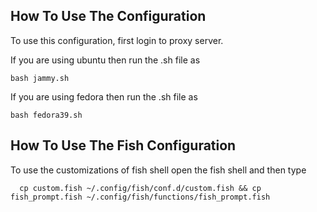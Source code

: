 ## How To Use The Configuration

To use this configuration, first login to proxy server.

If you are using ubuntu then run the .sh file as 
```
bash jammy.sh
```

If you are using fedora then run the .sh file as 
```
bash fedora39.sh
```
## How To Use The Fish Configuration

To use the customizations of fish shell open the fish shell and then type

```
  cp custom.fish ~/.config/fish/conf.d/custom.fish && cp fish_prompt.fish ~/.config/fish/functions/fish_prompt.fish
```

<!---
psbanerjee/psbanerjee is a ✨ special ✨ repository because its `README.md` (this file) appears on your GitHub profile.
You can click the Preview link to take a look at your changes.
--->
